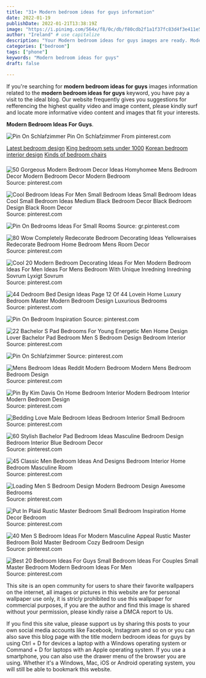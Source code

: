 ```yaml
---
title: "31+ Modern bedroom ideas for guys information"
date: 2022-01-19
publishDate: 2022-01-21T13:38:19Z
image: "https://i.pinimg.com/564x/f8/0c/db/f80cdb2f1a1f37fc83d4f3e411e5b371.jpg"
author: "Ireland" # use capitalize
description: "Your Modern bedroom ideas for guys images are ready. Modern bedroom ideas for guys are a topic that is being searched for and liked by netizens today. You can Find and Download the Modern bedroom ideas for guys files here. Find and Download all free photos and vectors."
categories: ["bedroom"]
tags: ["phone"]
keywords: "Modern bedroom ideas for guys"
draft: false

---
```


If you're searching for **modern bedroom ideas for guys** images information related to the **modern bedroom ideas for guys** keyword, you have pay a visit to the ideal  blog.  Our website frequently  gives you  suggestions  for refferencing  the highest  quality video and image  content, please kindly surf and locate more informative video content and images  that fit your interests.

**Modern Bedroom Ideas For Guys**. 

![Pin On Schlafzimmer](https://i.pinimg.com/originals/a4/cd/c1/a4cdc1bf901ae0b150dc8d1493aed88b.jpg "Pin On Schlafzimmer")
Pin On Schlafzimmer From pinterest.com

[Latest bedroom design](/latest-bedroom-design/)
[King bedroom sets under 1000](/king-bedroom-sets-under-1000/)
[Korean bedroom interior design](/korean-bedroom-interior-design/)
[Kinds of bedroom chairs](/kinds-of-bedroom-chairs/)



### 

 


![50 Gorgeous Modern Bedroom Decor Ideas Homyhomee Mens Bedroom Decor Modern Bedroom Decor Modern Bedroom](https://i.pinimg.com/474x/ba/94/d7/ba94d73eed687400260ab96fcbafcc35.jpg "50 Gorgeous Modern Bedroom Decor Ideas Homyhomee Mens Bedroom Decor Modern Bedroom Decor Modern Bedroom")
Source: pinterest.com

 

![Cool Bedroom Ideas For Men Small Bedroom Ideas Small Bedroom Ideas Cool Small Bedroom Ideas Medium Black Bedroom Decor Black Bedroom Design Black Room Decor](https://i.pinimg.com/736x/5b/b9/a3/5bb9a3e7716841e71e45d022de800d27.jpg "Cool Bedroom Ideas For Men Small Bedroom Ideas Small Bedroom Ideas Cool Small Bedroom Ideas Medium Black Bedroom Decor Black Bedroom Design Black Room Decor")
Source: pinterest.com

 

![Pin On Bedrooms Ideas For Small Rooms](https://i.pinimg.com/originals/65/04/8b/65048b78ba5a82b648b122131466ce47.jpg "Pin On Bedrooms Ideas For Small Rooms")
Source: gr.pinterest.com

 

![80 Wow Completely Redecorate Bedroom Decorating Ideas Yellowraises Redecorate Bedroom Home Bedroom Mens Room Decor](https://i.pinimg.com/originals/ee/3b/0e/ee3b0ebf73deac652262725910468776.jpg "80 Wow Completely Redecorate Bedroom Decorating Ideas Yellowraises Redecorate Bedroom Home Bedroom Mens Room Decor")
Source: pinterest.com

 

![Cool 20 Modern Bedroom Decorating Ideas For Men Modern Bedroom Ideas For Men Ideas For Mens Bedroom With Unique Inredning Inredning Sovrum Lyxigt Sovrum](https://i.pinimg.com/originals/37/f7/cd/37f7cd13212802070f68f2657ed5d56c.jpg "Cool 20 Modern Bedroom Decorating Ideas For Men Modern Bedroom Ideas For Men Ideas For Mens Bedroom With Unique Inredning Inredning Sovrum Lyxigt Sovrum")
Source: pinterest.com

 

![44 Dedroom Bed Design Ideas Page 12 Of 44 Lovein Home Luxury Bedroom Master Modern Bedroom Design Luxurious Bedrooms](https://i.pinimg.com/564x/33/80/53/338053992339a52fb71bb36ea470949f.jpg "44 Dedroom Bed Design Ideas Page 12 Of 44 Lovein Home Luxury Bedroom Master Modern Bedroom Design Luxurious Bedrooms")
Source: pinterest.com

 

![Pin On Bedroom Inspiration](https://i.pinimg.com/originals/c9/48/94/c948946126a09459235399b879c3852c.jpg "Pin On Bedroom Inspiration")
Source: pinterest.com

 

![22 Bachelor S Pad Bedrooms For Young Energetic Men Home Design Lover Bachelor Pad Bedroom Men S Bedroom Design Bedroom Interior](https://i.pinimg.com/originals/2a/b4/80/2ab480f4b648b1e591c670f4a2a561a7.jpg "22 Bachelor S Pad Bedrooms For Young Energetic Men Home Design Lover Bachelor Pad Bedroom Men S Bedroom Design Bedroom Interior")
Source: pinterest.com

 

![Pin On Schlafzimmer](https://i.pinimg.com/originals/a4/cd/c1/a4cdc1bf901ae0b150dc8d1493aed88b.jpg "Pin On Schlafzimmer")
Source: pinterest.com

 

![Mens Bedroom Ideas Reddit Modern Bedroom Modern Mens Bedroom Bedroom Design](https://i.pinimg.com/originals/83/7b/13/837b135d84f6abfc1ce74a117ceba531.jpg "Mens Bedroom Ideas Reddit Modern Bedroom Modern Mens Bedroom Bedroom Design")
Source: pinterest.com

 

![Pin By Kim Davis On Home Bedroom Interior Modern Bedroom Interior Modern Bedroom Design](https://i.pinimg.com/originals/88/7a/67/887a67aece07ef20adc60e6193c62db5.jpg "Pin By Kim Davis On Home Bedroom Interior Modern Bedroom Interior Modern Bedroom Design")
Source: pinterest.com

 

![Bedding Love Male Bedroom Ideas Bedroom Interior Small Bedroom](https://i.pinimg.com/originals/a6/cc/68/a6cc686815d1e5c267da5258cbd56a80.jpg "Bedding Love Male Bedroom Ideas Bedroom Interior Small Bedroom")
Source: pinterest.com

 

![60 Stylish Bachelor Pad Bedroom Ideas Masculine Bedroom Design Bedroom Interior Blue Bedroom Decor](https://i.pinimg.com/736x/f3/b7/b4/f3b7b40e2cb8a13c41bdce3388997037--masculine-bedrooms-modern-bedrooms.jpg "60 Stylish Bachelor Pad Bedroom Ideas Masculine Bedroom Design Bedroom Interior Blue Bedroom Decor")
Source: pinterest.com

 

![45 Classic Men Bedroom Ideas And Designs Bedroom Interior Home Bedroom Masculine Room](https://i.pinimg.com/originals/07/5b/e2/075be2a20aadd88f093e969f9ebb9d38.jpg "45 Classic Men Bedroom Ideas And Designs Bedroom Interior Home Bedroom Masculine Room")
Source: pinterest.com

 

![Loading Men S Bedroom Design Modern Bedroom Design Awesome Bedrooms](https://i.pinimg.com/originals/03/60/d7/0360d7de34ad5c0b48552ed7949b7941.jpg "Loading Men S Bedroom Design Modern Bedroom Design Awesome Bedrooms")
Source: pinterest.com

 

![Put In Plaid Rustic Master Bedroom Small Bedroom Inspiration Home Decor Bedroom](https://i.pinimg.com/736x/2d/20/5d/2d205dfd2b92dbddebf597449c87276d.jpg "Put In Plaid Rustic Master Bedroom Small Bedroom Inspiration Home Decor Bedroom")
Source: pinterest.com

 

![40 Men S Bedroom Ideas For Modern Masculine Appeal Rustic Master Bedroom Bold Master Bedroom Cozy Bedroom Design](https://i.pinimg.com/originals/c1/20/40/c12040ca2b278ebd02bb35cdc199e993.jpg "40 Men S Bedroom Ideas For Modern Masculine Appeal Rustic Master Bedroom Bold Master Bedroom Cozy Bedroom Design")
Source: pinterest.com

 

![Best 20 Bedroom Ideas For Guys Small Bedroom Ideas For Couples Small Master Bedroom Modern Bedroom Ideas For Men](https://i.pinimg.com/564x/f8/0c/db/f80cdb2f1a1f37fc83d4f3e411e5b371.jpg "Best 20 Bedroom Ideas For Guys Small Bedroom Ideas For Couples Small Master Bedroom Modern Bedroom Ideas For Men")
Source: pinterest.com

 

This site is an open community for users to share their favorite wallpapers on the internet, all images or pictures in this website are for personal wallpaper use only, it is stricly prohibited to use this wallpaper for commercial purposes, if you are the author and find this image is shared without your permission, please kindly raise a DMCA report to Us.

If you find this site value, please support us by sharing this posts to your own social media accounts like Facebook, Instagram and so on or you can also save this blog page with the title modern bedroom ideas for guys by using Ctrl + D for devices a laptop with a Windows operating system or Command + D for laptops with an Apple operating system. If you use a smartphone, you can also use the drawer menu of the browser you are using. Whether it's a Windows, Mac, iOS or Android operating system, you will still be able to bookmark this website.
